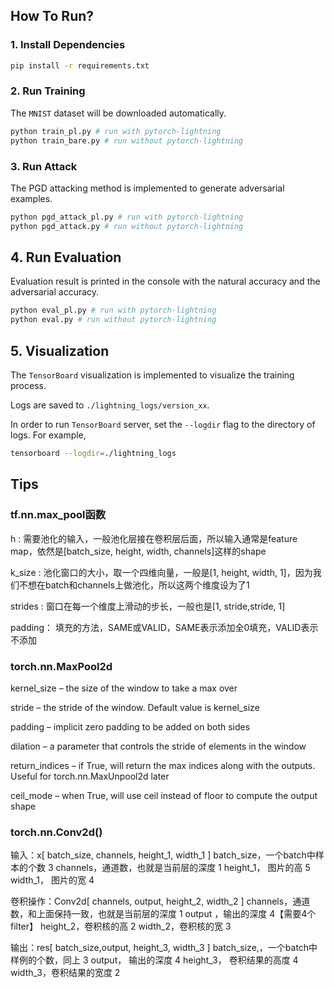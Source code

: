 
## How To Run?
### 1. Install Dependencies
```bash
pip install -r requirements.txt
```

### 2. Run Training
The `MNIST` dataset will be downloaded automatically.
```bash
python train_pl.py # run with pytorch-lightning
python train_bare.py # run without pytorch-lightning
```

### 3. Run Attack
The PGD attacking method is implemented to generate adversarial examples.
```bash
python pgd_attack_pl.py # run with pytorch-lightning
python pgd_attack.py # run without pytorch-lightning
```

## 4. Run Evaluation
Evaluation result is printed in the console with the natural accuracy and the adversarial accuracy.
```bash
python eval_pl.py # run with pytorch-lightning
python eval.py # run without pytorch-lightning
```

## 5. Visualization
The `TensorBoard` visualization is implemented to visualize the training process.

Logs are saved to `./lightning_logs/version_xx`.

In order to run `TensorBoard` server, set the `--logdir` flag to the directory of logs. For example,
```bash
tensorboard --logdir=./lightning_logs
```

## Tips
### tf.nn.max_pool函数

h : 需要池化的输入，一般池化层接在卷积层后面，所以输入通常是feature map，依然是[batch_size, height, width, channels]这样的shape

k_size : 池化窗口的大小，取一个四维向量，一般是[1, height, width, 1]，因为我们不想在batch和channels上做池化，所以这两个维度设为了1

strides : 窗口在每一个维度上滑动的步长，一般也是[1, stride,stride, 1]

padding： 填充的方法，SAME或VALID，SAME表示添加全0填充，VALID表示不添加

### torch.nn.MaxPool2d
kernel_size – the size of the window to take a max over

stride – the stride of the window. Default value is kernel_size

padding – implicit zero padding to be added on both sides

dilation – a parameter that controls the stride of elements in the window

return_indices – if True, will return the max indices along with the outputs. Useful for torch.nn.MaxUnpool2d later

ceil_mode – when True, will use ceil instead of floor to compute the output shape


### torch.nn.Conv2d()
输入：x[ batch_size, channels, height_1, width_1 ]
batch_size，一个batch中样本的个数 3
channels，通道数，也就是当前层的深度 1
height_1， 图片的高 5
width_1， 图片的宽 4

卷积操作：Conv2d[ channels, output, height_2, width_2 ]
channels，通道数，和上面保持一致，也就是当前层的深度 1
output ，输出的深度 4【需要4个filter】
height_2，卷积核的高 2
width_2，卷积核的宽 3

输出：res[ batch_size,output, height_3, width_3 ]
batch_size,，一个batch中样例的个数，同上 3
output， 输出的深度 4
height_3， 卷积结果的高度 4
width_3，卷积结果的宽度 2
